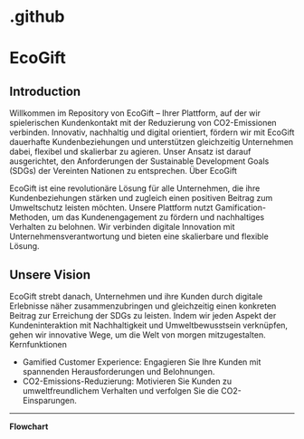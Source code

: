 # .github












# EcoGift

## Introduction

Willkommen im Repository von EcoGift – Ihrer Plattform, auf der wir spielerischen Kundenkontakt mit der Reduzierung von CO2-Emissionen verbinden. Innovativ, nachhaltig und digital orientiert, fördern wir mit EcoGift dauerhafte Kundenbeziehungen und unterstützen gleichzeitig Unternehmen dabei, flexibel und skalierbar zu agieren. Unser Ansatz ist darauf ausgerichtet, den Anforderungen der Sustainable Development Goals (SDGs) der Vereinten Nationen zu entsprechen.
Über EcoGift

EcoGift ist eine revolutionäre Lösung für alle Unternehmen, die ihre Kundenbeziehungen stärken und zugleich einen positiven Beitrag zum Umweltschutz leisten möchten. Unsere Plattform nutzt Gamification-Methoden, um das Kundenengagement zu fördern und nachhaltiges Verhalten zu belohnen. Wir verbinden digitale Innovation mit Unternehmensverantwortung und bieten eine skalierbare und flexible Lösung.

## Unsere Vision

EcoGift strebt danach, Unternehmen und ihre Kunden durch digitale Erlebnisse näher zusammenzubringen und gleichzeitig einen konkreten Beitrag zur Erreichung der SDGs zu leisten. Indem wir jeden Aspekt der Kundeninteraktion mit Nachhaltigkeit und Umweltbewusstsein verknüpfen, gehen wir innovative Wege, um die Welt von morgen mitzugestalten.
Kernfunktionen

* Gamified Customer Experience: Engagieren Sie Ihre Kunden mit spannenden Herausforderungen und Belohnungen.
* CO2-Emissions-Reduzierung: Motivieren Sie Kunden zu umweltfreundlichem Verhalten und verfolgen Sie die CO2-Einsparungen.


-----------------------
**Flowchart**
